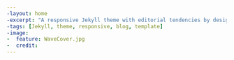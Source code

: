 ```yaml
---
-layout: home
-excerpt: "A responsive Jekyll theme with editorial tendencies by designer Michael Rose."
-tags: [Jekyll, theme, responsive, blog, template]
-image:
-  feature: WaveCover.jpg
-  credit: 
---
```



